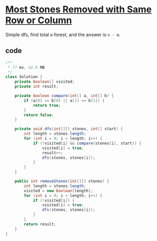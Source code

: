 # [Most Stones Removed with Same Row or Column](https://leetcode.com/problems/most-stones-removed-with-same-row-or-column/)

Simple dfs, find total `m` forest, and the answer is `n - m`.

## code

```java
/**
 * 77 ms, 42.6 MB
 */
class Solution {
    private boolean[] visited;
    private int result;

    private boolean compare(int[] a, int[] b) {
        if (a[0] == b[0] || a[1] == b[1]) {
            return true;
        }
        return false;
    }

    private void dfs(int[][] stones, int[] start) {
        int length = stones.length;
        for (int i = 0; i < length; i++) {
            if (!visited[i] && compare(stones[i], start)) {
                visited[i] = true;
                result++;
                dfs(stones, stones[i]);
            }
        }
    }

    public int removeStones(int[][] stones) {
        int length = stones.length;
        visited = new boolean[length];
        for (int i = 0; i < length; i++) {
            if (!visited[i]) {
                visited[i] = true;
                dfs(stones, stones[i]);
            }
        }
        return result;
    }
}
```
